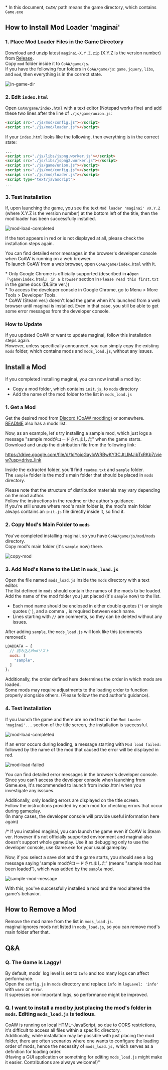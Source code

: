 \* In this document, `CoAW/` path means the game directory, which contains `Game.exe`

## How to Install Mod Loader 'maginai'


### 1. Place Mod Loader Files in the Game Directory
Download and unzip latest `maginai-X.Y.Z.zip` (X.Y.Z is the version number) from [Release](https://github.com/Spoonail-Iroiro/maginai/releases).  
Copy `mod` folder inside it to `CoAW/game/js`.  
If you have the following four folders in `CoAW/game/js`: `game`, `jquery`, `libs`, and `mod`, then everything is in the correct state.

![in-game-dir](docassets/in-game-dir.png)

### 2. Edit `index.html`
Open `CoAW/game/index.html` with a text editor (Notepad works fine) and add these two lines after the line of `./js/game/union.js`:

```html
<script src="./js/mod/config.js"></script>
<script src="./js/mod/loader.js"></script>
```

If your `index.html` looks like the following, then everything is in the correct state:

```html
...
<script src="./js/libs/jspng.worker.js"></script>
<script src="./js/libs/jspng2.worker.js"></script>
<script src="./js/game/union.js"></script>
<script src="./js/mod/config.js"></script>
<script src="./js/mod/loader.js"></script>
<script type="text/javascript">
...
```

### 3. Test Installation
If, upon launching the game, you see the text `Mod loader 'maginai' vX.Y.Z` (where X.Y.Z is the version number) at the bottom left of the title, then the mod loader has been successfully installed. 

![mod-load-completed](docassets/mod-load-completed.png)

If the text appears in red or is not displayed at all, please check the installation steps again.   

You can find detailed error messages in the browser's developer console when CoAW is running on a web browser.  
To launch CoAW from a web browser, open `CoAW/game/index.html` with it.

\* Only Google Chrome is officially supported (described in `●Open 『\game\index.html』 in a browser` section in `Please read this first.txt` in the game docs (DLSite ver.))   
\* To access the developer console in Google Chrome, go to Menu > More Tools > Developer Tools.  
\* CoAW (Steam ver.) doesn't load the game when it's launched from a web browser until maginai is installed. Even in that case, you still be able to get some error messages from the developer console. 


### How to Update
If you updated CoAW or want to update maginai, follow this installation steps again.  
However, unless specifically announced, you can simply copy the existing `mods` folder, which contains mods and `mods_load.js`, without any issues.

## Install a Mod
If you completed installing maginai, you can now install a mod by:

- Copy a mod folder, which contains `init.js`, to `mods` directory
- Add the name of the mod folder to the list in `mods_load.js`

### 1. Get a Mod
Get the desired mod from [Discord (CoAW modding)](https://discord.gg/RgYrD3uPZM) or somewhere.  
[README](README.md) also has a mods list.

Now, as an example, let's try installing a sample mod, which just logs a message "sample modがロードされました" when the game starts.  
Download and unzip the distribution file from the following link:

https://drive.google.com/file/d/1dYoioGayloWRBwKY3CJtLIMJibTxRKb7/view?usp=drive_link

Inside the extracted folder, you'll find `readme.txt` and `sample` folder.   
The `sample` folder is the mod's main folder that should be placed in `mods` directory.

Please note that the structure of distribution materials may vary depending on the mod author.  
Follow the instructions in the readme or the author's guidance.   
If you're still unsure where mod's main folder is, the mod's main folder always contains an `init.js` file directly inside it, so find it. 

### 2. Copy Mod's Main Folder to `mods`

You've completed installing maginai, so you have `CoAW/game/js/mod/mods` directory.  
Copy mod's main folder (it's `sample` now) there.

![copy-mod](docassets/copy-mod.png)

### 3. Add Mod's Name to the List in `mods_load.js`

Open the file named `mods_load.js` inside the `mods` directory with a text editor.  
The list defined in `mods` should contain the names of the mods to be loaded.  
Add the name of the mod folder you just placed (it's `sample` now) to the list.  
* Each mod name should be enclosed in either double quotes (`"`) or single quotes (`'`), and a comma `,` is required between each name.
* Lines starting with `//` are comments, so they can be deleted without any issues.

After adding `sample`, the `mods_load.js` will look like this (comments removed):

```js
LOADDATA = {
  // 読み込むModリスト
  mods: [
    "sample",
  ]
};
```
Additionally, the order defined here determines the order in which mods are loaded.   
Some mods may require adjustments to the loading order to function properly alongside others. (Please follow the mod author's guidance).

### 4. Test Installation
If you launch the game and there are no red text in the `Mod Loader 'maginai'...` section of the title screen, the installation is successful.

![mod-load-completed](docassets/mod-load-completed.png)

If an error occurs during loading, a message starting with `Mod load failed:` followed by the name of the mod that caused the error will be displayed in red.

![mod-load-failed](docassets/mod-load-failed.png)

You can find detailed error messages in the browser's developer console.  
Since you can't access the developer console when launching from Game.exe, it's recommended to launch from index.html when you investigate any isssues.

Additionally, only loading errors are displayed on the title screen.   
Follow the instructions provided by each mod for checking errors that occur during gameplay.   
(In many cases, the developer console will provide useful information here again)

/* If you installed maginai, you can launch the game even if CoAW is Steam ver. However it's not officially supported environment and maginai also doesn't support whole gameplay. Use it as debugging only to use the developer console, use Game.exe for your usual gameplay.

Now, if you select a save slot and the game starts, you should see a log message saying 'sample modがロードされました' (means "sample mod has been loaded"), which was added by the `sample` mod.

![sample-mod-message](docassets/sample-mod-message.png)

With this, you've successfully installed a mod and the mod altered the game's behavior.

## How to Remove a Mod
Remove the mod name from the list in `mods_load.js`.  
maginai ignores mods not listed in `mods_load.js`, so you can remove mod's main folder after that.  

## Q&A
### Q. The Game is Laggy!
By default, mods' log level is set to `Info` and too many logs can affect performance.  
Open the `config.js` in `mods` directory and replace `info` in `logLevel: 'info'` with `warn` or `error`.  
It supresses non-important logs, so performance might be improved.

### Q. I want to install a mod by just placing the mod's folder in `mods`. Editing `mods_load.js` is tedious.
CoAW is running on local HTML+JavaScript, so due to CORS restrictions, it's difficult to access all files within a specific directory.  
Additionally, while installation may be possible with just placing the mod folder, there are often scenarios where one wants to configure the loading order of mods, hence the necessity of `mods_load.js,` which serves as a definition for loading order.  
(Having a GUI application or something for editing `mods_load.js` might make it easier. Contributions are always welcome!)"
